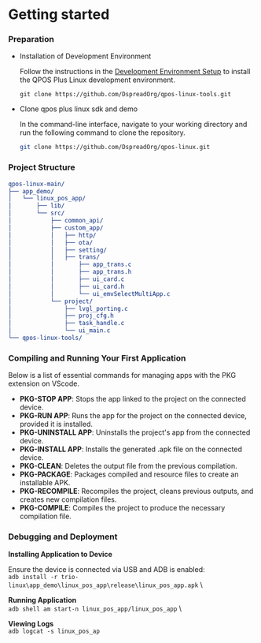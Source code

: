# Getting started

### Preparation

*   Installation of Development Environment

    Follow the instructions in the [Development Environment Setup](https://github.com/DspreadOrg/qpos-linux-tools/blob/main/EnvironmentBuilding/DevelopEnvironmentGuide.md) to install the QPOS Plus Linux development environment.&#x20;

    ```shell
    git clone https://github.com/DspreadOrg/qpos-linux-tools.git
    ```
*   Clone qpos plus linux sdk and demo&#x20;

    In the command-line interface, navigate to your working directory and run the following command to clone the repository.

    ```sh
    git clone https://github.com/DspreadOrg/qpos-linux.git
    ```

### Project Structure

```cmake
qpos-linux-main/
├── app_demo/
│   └── linux_pos_app/
│       ├── lib/
│       └── src/
│           ├── common_api/
│           ├── custom_app/
│           │   ├── http/
│           │   ├── ota/
│           │   ├── setting/
│           │   ├── trans/
│           │       ├── app_trans.c
│           │       ├── app_trans.h
│           │       ├── ui_card.c
│           │       ├── ui_card.h
│           │       └── ui_emvSelectMultiApp.c
│           └── project/
│               ├── lvgl_porting.c
│               ├── proj_cfg.h
│               ├── task_handle.c
│               └── ui_main.c
└── qpos-linux-tools/
```



### Compiling and Running Your First Application

Below is a list of essential commands for managing apps with the PKG extension on VScode.

* **PKG-STOP APP**: Stops the app linked to the project on the connected device.
* **PKG-RUN APP**: Runs the app for the project on the connected device, provided it is installed.
* **PKG-UNINSTALL APP**: Uninstalls the project's app from the connected device.
* **PKG-INSTALL APP**: Installs the generated .apk file on the connected device.
* **PKG-CLEAN**: Deletes the output file from the previous compilation.
* **PKG-PACKAGE**: Packages compiled and resource files to create an installable APK.
* **PKG-RECOMPILE**: Recompiles the project, cleans previous outputs, and creates new compilation files.
* **PKG-COMPILE**: Compiles the project to produce the necessary compilation file.



### Debugging and Deployment

**Installing Application to Device**

Ensure the device is connected via USB and ADB is enabled:\
`adb install -r  trio-linux\app_demo\linux_pos_app\release\linux_pos_app.apk`\


**Running Application**\
`adb shell am start-n linux_pos_app/linux_pos_app`\


**Viewing Logs**\
`adb logcat -s linux_pos_ap`
